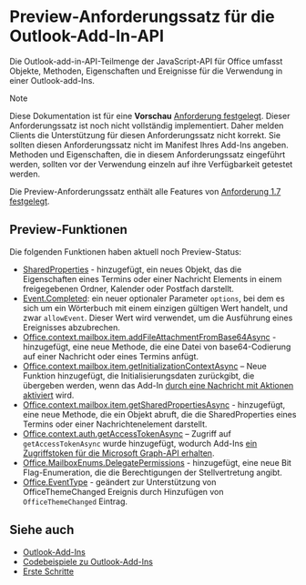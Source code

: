 # <a name="outlook-add-in-api-preview-requirement-set"></a>Preview-Anforderungssatz für die Outlook-Add-In-API

Die Outlook-add-in-API-Teilmenge der JavaScript-API für Office umfasst Objekte, Methoden, Eigenschaften und Ereignisse für die Verwendung in einer Outlook-add-Ins.

> [!NOTE]
> Diese Dokumentation ist für eine **Vorschau** [Anforderung festgelegt](/javascript/office/requirement-sets/outlook-api-requirement-sets). Dieser Anforderungssatz ist noch nicht vollständig implementiert. Daher melden Clients die Unterstützung für diesen Anforderungssatz nicht korrekt. Sie sollten diesen Anforderungssatz nicht im Manifest Ihres Add-Ins angeben. Methoden und Eigenschaften, die in diesem Anforderungssatz eingeführt werden, sollten vor der Verwendung einzeln auf ihre Verfügbarkeit getestet werden.

Die Preview-Anforderungssatz enthält alle Features von [Anforderung 1.7 festgelegt](../requirement-set-1.7/outlook-requirement-set-1.7.md).

## <a name="features-in-preview"></a>Preview-Funktionen

Die folgenden Funktionen haben aktuell noch Preview-Status:

- [SharedProperties](/javascript/api/outlook/office.sharedproperties) - hinzugefügt, ein neues Objekt, das die Eigenschaften eines Termins oder einer Nachricht Elements in einem freigegebenen Ordner, Kalender oder Postfach darstellt.
- [Event.Completed](/javascript/api/office/office.addincommands.event#completed-options-): ein neuer optionaler Parameter `options`, bei dem es sich um ein Wörterbuch mit einem einzigen gültigen Wert handelt, und zwar `allowEvent`. Dieser Wert wird verwendet, um die Ausführung eines Ereignisses abzubrechen.
- [Office.context.mailbox.item.addFileAttachmentFromBase64Async](office.context.mailbox.item.md#addfileattachmentfrombase64asyncbase64file-attachmentname-options-callback) - hinzugefügt, eine neue Methode, die eine Datei von base64-Codierung auf einer Nachricht oder eines Termins anfügt.
- [Office.context.mailbox.item.getInitializationContextAsync](office.context.mailbox.item.md#getinitializationcontextasyncoptions-callback) – Neue Funktion hinzugefügt, die Initialisierungsdaten zurückgibt, die übergeben werden, wenn das Add-In [durch eine Nachricht mit Aktionen aktiviert](https://docs.microsoft.com/outlook/actionable-messages/invoke-add-in-from-actionable-message) wird.
- [Office.context.mailbox.item.getSharedPropertiesAsync](office.context.mailbox.item.md#getsharedpropertiesasyncoptions-callback) - hinzugefügt, eine neue Methode, die ein Objekt abruft, die die SharedProperties eines Termins oder einer Nachrichtenelement darstellt.
- [Office.context.auth.getAccessTokenAsync](https://docs.microsoft.com/office/dev/add-ins/develop/sso-in-office-add-ins#sso-api-reference) – Zugriff auf `getAccessTokenAsync` wurde hinzugefügt, wodurch Add-Ins [ein Zugriffstoken für die Microsoft Graph-API erhalten](https://docs.microsoft.com/outlook/add-ins/authenticate-a-user-with-an-sso-token).
- [Office.MailboxEnums.DelegatePermissions](/javascript/api/outlook/office.mailboxenums.delegatepermissions) - hinzugefügt, eine neue Bit Flag-Enumeration, die die Berechtigungen der Stellvertretung angibt.
- [Office.EventType](/javascript/api/office/office.eventtype) - geändert zur Unterstützung von OfficeThemeChanged Ereignis durch Hinzufügen von `OfficeThemeChanged` Eintrag.

## <a name="see-also"></a>Siehe auch

- [Outlook-Add-Ins](https://docs.microsoft.com/outlook/add-ins/)
- [Codebeispiele zu Outlook-Add-Ins](https://developer.microsoft.com/outlook/gallery/?filterBy=Outlook,Samples,Add-ins)
- [Erste Schritte](https://docs.microsoft.com/outlook/add-ins/quick-start)